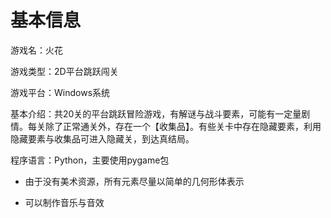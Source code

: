 # 基本信息

游戏名：火花

游戏类型：2D平台跳跃闯关

游戏平台：Windows系统

基本介绍：共20关的平台跳跃冒险游戏，有解谜与战斗要素，可能有一定量剧情。每关除了正常通关外，存在一个【收集品】。有些关卡中存在隐藏要素，利用隐藏要素与收集品可进入隐藏关，到达真结局。

程序语言：Python，主要使用pygame包

* 由于没有美术资源，所有元素尽量以简单的几何形体表示

* 可以制作音乐与音效
